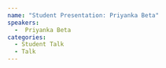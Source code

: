 ```yaml
---
name: "Student Presentation: Priyanka Beta"
speakers:
  -  Priyanka Beta
categories:
  - Student Talk
  - Talk
---
```


